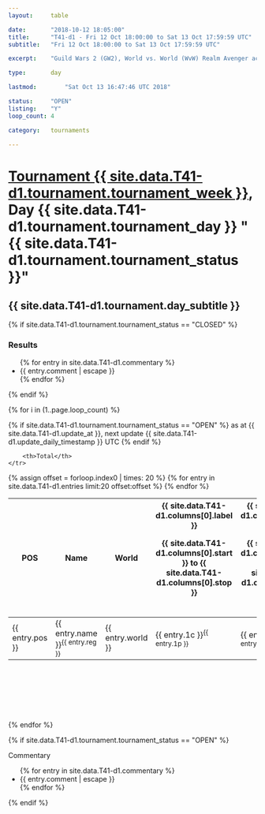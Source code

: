 ```yaml
---
layout: 	table

date: 		"2018-10-12 18:05:00"
title: 		"T41-d1 - Fri 12 Oct 18:00:00 to Sat 13 Oct 17:59:59 UTC"
subtitle: 	"Fri 12 Oct 18:00:00 to Sat 13 Oct 17:59:59 UTC"

excerpt:    "Guild Wars 2 (GW2), World vs. World (WvW) Realm Avenger achivement Tournament. \"Every Kill Counts\""

type:       day

lastmod: 		"Sat Oct 13 16:47:46 UTC 2018"

status:     "OPEN"
listing:    "Y"
loop_count: 4

category: 	tournaments

---
```

<div class="table_header">
    <h1><a href="{{ site.data.T41-d1.tournament.week_url }}">Tournament {{ site.data.T41-d1.tournament.tournament_week }}</a>, Day {{ site.data.T41-d1.tournament.tournament_day }} "{{ site.data.T41-d1.tournament.tournament_status }}"</h1>
    <h2>{{ site.data.T41-d1.tournament.day_subtitle }}</h2> 
</div>

{% if site.data.T41-d1.tournament.tournament_status == "CLOSED" %} 
<div class="commentary">
  <h3>Results</h3>
  <ul>
    {% for entry in site.data.T41-d1.commentary %}
    <li class="commentary_list">{{ entry.comment | escape }}</li>
    {% endfor %}
  </ul>
</div>
{% endif %}


{% for i in (1..page.loop_count) %}

{% if site.data.T41-d1.tournament.tournament_status == "OPEN" %} 
<span class="table_nextupdate">as at {{ site.data.T41-d1.update_at }}, next update {{ site.data.T41-d1.update_daily_timestamp }} UTC</span> 
{% endif %}

<table class="day_table">
  <colgroup>
    <col style="width:18px">
    <col style="width:55px">
    <col style="width:55px">
    <col style="width:12px">
    <col style="width:12px">
    <col style="width:12px">
    <col style="width:12px">
    <col style="width:12px">
    <col style="width:12px">
    <col style="width:12px">
    <col style="width:12px">
    <col style="width:12px">
    <col style="width:12px">
    <col style="width:12px">
    <col style="width:12px">
    <col style="width:12px">
    <col style="width:12px">
    <col style="width:12px">
    <col style="width:12px">
    <col style="width:12px">
    <col style="width:12px">
    <col style="width:12px">
    <col style="width:12px">
    <col style="width:12px">
    <col style="width:12px">
    <col style="width:12px">
    <col style="width:12px">
    <col style="width:18px">
  </colgroup>  
  <thead>
    <tr>
        <th>POS</th>
        <th class="AlignLeft">Name</th>
        <th class="AlignLeft">World</th>

<th><div class="label">{{ site.data.T41-d1.columns[0].label }}<p class="onhover">{{ site.data.T41-d1.columns[0].start }} to {{ site.data.T41-d1.columns[0].stop }}</p></div>​</th>
<th><div class="label">{{ site.data.T41-d1.columns[1].label }}<p class="onhover">{{ site.data.T41-d1.columns[1].start }} to {{ site.data.T41-d1.columns[1].stop }}</p></div>​</th>
<th><div class="label">{{ site.data.T41-d1.columns[2].label }}<p class="onhover">{{ site.data.T41-d1.columns[2].start }} to {{ site.data.T41-d1.columns[2].stop }}</p></div>​</th>
<th><div class="label">{{ site.data.T41-d1.columns[3].label }}<p class="onhover">{{ site.data.T41-d1.columns[3].start }} to {{ site.data.T41-d1.columns[3].stop }}</p></div>​</th>
<th><div class="label">{{ site.data.T41-d1.columns[4].label }}<p class="onhover">{{ site.data.T41-d1.columns[4].start }} to {{ site.data.T41-d1.columns[4].stop }}</p></div>​</th>
<th><div class="label">{{ site.data.T41-d1.columns[5].label }}<p class="onhover">{{ site.data.T41-d1.columns[5].start }} to {{ site.data.T41-d1.columns[5].stop }}</p></div>​</th>
<th><div class="label">{{ site.data.T41-d1.columns[6].label }}<p class="onhover">{{ site.data.T41-d1.columns[6].start }} to {{ site.data.T41-d1.columns[6].stop }}</p></div>​</th>
<th><div class="label">{{ site.data.T41-d1.columns[7].label }}<p class="onhover">{{ site.data.T41-d1.columns[7].start }} to {{ site.data.T41-d1.columns[7].stop }}</p></div>​</th>
<th><div class="label">{{ site.data.T41-d1.columns[8].label }}<p class="onhover">{{ site.data.T41-d1.columns[8].start }} to {{ site.data.T41-d1.columns[8].stop }}</p></div>​</th>
<th><div class="label">{{ site.data.T41-d1.columns[9].label }}<p class="onhover">{{ site.data.T41-d1.columns[9].start }} to {{ site.data.T41-d1.columns[9].stop }}</p></div>​</th>
<th><div class="label">{{ site.data.T41-d1.columns[10].label }}<p class="onhover">{{ site.data.T41-d1.columns[10].start }} to {{ site.data.T41-d1.columns[10].stop }}</p></div>​</th>

<th><div class="label">{{ site.data.T41-d1.columns[11].label }}<p class="onhover">{{ site.data.T41-d1.columns[11].start }} to {{ site.data.T41-d1.columns[11].stop }}</p></div>​</th>
<th><div class="label">{{ site.data.T41-d1.columns[12].label }}<p class="onhover">{{ site.data.T41-d1.columns[12].start }} to {{ site.data.T41-d1.columns[12].stop }}</p></div>​</th>
<th><div class="label">{{ site.data.T41-d1.columns[13].label }}<p class="onhover">{{ site.data.T41-d1.columns[13].start }} to {{ site.data.T41-d1.columns[13].stop }}</p></div>​</th>
<th><div class="label">{{ site.data.T41-d1.columns[14].label }}<p class="onhover">{{ site.data.T41-d1.columns[14].start }} to {{ site.data.T41-d1.columns[14].stop }}</p></div>​</th>
<th><div class="label">{{ site.data.T41-d1.columns[15].label }}<p class="onhover">{{ site.data.T41-d1.columns[15].start }} to {{ site.data.T41-d1.columns[15].stop }}</p></div>​</th>
<th><div class="label">{{ site.data.T41-d1.columns[16].label }}<p class="onhover">{{ site.data.T41-d1.columns[16].start }} to {{ site.data.T41-d1.columns[16].stop }}</p></div>​</th>
<th><div class="label">{{ site.data.T41-d1.columns[17].label }}<p class="onhover">{{ site.data.T41-d1.columns[17].start }} to {{ site.data.T41-d1.columns[17].stop }}</p></div>​</th>
<th><div class="label">{{ site.data.T41-d1.columns[18].label }}<p class="onhover">{{ site.data.T41-d1.columns[18].start }} to {{ site.data.T41-d1.columns[18].stop }}</p></div>​</th>
<th><div class="label">{{ site.data.T41-d1.columns[19].label }}<p class="onhover">{{ site.data.T41-d1.columns[19].start }} to {{ site.data.T41-d1.columns[19].stop }}</p></div>​</th>
<th><div class="label">{{ site.data.T41-d1.columns[20].label }}<p class="onhover">{{ site.data.T41-d1.columns[20].start }} to {{ site.data.T41-d1.columns[20].stop }}</p></div>​</th>

<th><div class="label">{{ site.data.T41-d1.columns[21].label }}<p class="onhover">{{ site.data.T41-d1.columns[21].start }} to {{ site.data.T41-d1.columns[21].stop }}</p></div>​</th>
<th><div class="label">{{ site.data.T41-d1.columns[22].label }}<p class="onhover">{{ site.data.T41-d1.columns[22].start }} to {{ site.data.T41-d1.columns[22].stop }}</p></div>​</th>
<th><div class="label">{{ site.data.T41-d1.columns[23].label }}<p class="onhover">{{ site.data.T41-d1.columns[23].start }} to {{ site.data.T41-d1.columns[23].stop }}</p></div>​</th>

        <th>Total</th>
    </tr>
  </thead>
  {% assign offset = forloop.index0 | times: 20 %}
<tbody>
{% for entry in site.data.T41-d1.entries limit:20 offset:offset %}
  <tr>
    <td class="pl{{ entry.pos }}">{{ entry.pos }}</td>
    <td class="AlignLeft">{{ entry.name }}<sup>{{ entry.reg }}</sup></td>
    <td class="AlignLeft">{{ entry.world }}</td>
    <td class="pl{{ entry.1p }}">{{ entry.1c }}<sup>{{ entry.1p }}</sup></td>
    <td class="pl{{ entry.2p }}">{{ entry.2c }}<sup>{{ entry.2p }}</sup></td>
    <td class="pl{{ entry.3p }}">{{ entry.3c }}<sup>{{ entry.3p }}</sup></td>
    <td class="pl{{ entry.4p }}">{{ entry.4c }}<sup>{{ entry.4p }}</sup></td>
    <td class="pl{{ entry.5p }}">{{ entry.5c }}<sup>{{ entry.5p }}</sup></td>
    <td class="pl{{ entry.6p }}">{{ entry.6c }}<sup>{{ entry.6p }}</sup></td>
    <td class="pl{{ entry.7p }}">{{ entry.7c }}<sup>{{ entry.7p }}</sup></td>
    <td class="pl{{ entry.8p }}">{{ entry.8c }}<sup>{{ entry.8p }}</sup></td>
    <td class="pl{{ entry.9p }}">{{ entry.9c }}<sup>{{ entry.9p }}</sup></td>
    <td class="pl{{ entry.10p }}">{{ entry.10c }}<sup>{{ entry.10p }}</sup></td>
    <td class="pl{{ entry.11p }}">{{ entry.11c }}<sup>{{ entry.11p }}</sup></td>
    <td class="pl{{ entry.12p }}">{{ entry.12c }}<sup>{{ entry.12p }}</sup></td>
    <td class="pl{{ entry.13p }}">{{ entry.13c }}<sup>{{ entry.13p }}</sup></td>
    <td class="pl{{ entry.14p }}">{{ entry.14c }}<sup>{{ entry.14p }}</sup></td>
    <td class="pl{{ entry.15p }}">{{ entry.15c }}<sup>{{ entry.15p }}</sup></td>
    <td class="pl{{ entry.16p }}">{{ entry.16c }}<sup>{{ entry.16p }}</sup></td>
    <td class="pl{{ entry.17p }}">{{ entry.17c }}<sup>{{ entry.17p }}</sup></td>
    <td class="pl{{ entry.18p }}">{{ entry.18c }}<sup>{{ entry.18p }}</sup></td>
    <td class="pl{{ entry.19p }}">{{ entry.19c }}<sup>{{ entry.19p }}</sup></td>
    <td class="pl{{ entry.20p }}">{{ entry.20c }}<sup>{{ entry.20p }}</sup></td>
    <td class="pl{{ entry.21p }}">{{ entry.21c }}<sup>{{ entry.21p }}</sup></td>
    <td class="pl{{ entry.22p }}">{{ entry.22c }}<sup>{{ entry.22p }}</sup></td>
    <td class="pl{{ entry.23p }}">{{ entry.23c }}<sup>{{ entry.23p }}</sup></td>
    <td class="pl{{ entry.24p }}">{{ entry.24c }}<sup>{{ entry.24p }}</sup></td>
    <td>{{ entry.total }}</td>
  </tr>
{% endfor %}  
</tbody>
</table>
<div class="leaderboard">
  <script async src="//pagead2.googlesyndication.com/pagead/js/adsbygoogle.js"></script>
  <!-- 728x90 -->
  <ins class="adsbygoogle"
       style="display:inline-block;width:728px;height:90px"
       data-ad-client="ca-pub-3274917281288240"
       data-ad-slot="3870538733"></ins>
  <script>
  (adsbygoogle = window.adsbygoogle || []).push({});
  </script>    
</div>
<br />
{% endfor %}

{% if site.data.T41-d1.tournament.tournament_status == "OPEN" %} 
<div class="commentary">
  <span class="commentary_title">Commentary</span>
  <ul>
    {% for entry in site.data.T41-d1.commentary %}
    <li class="commentary_list">{{ entry.comment | escape }}</li>
    {% endfor %}
  </ul>
</div>
{% endif %}


